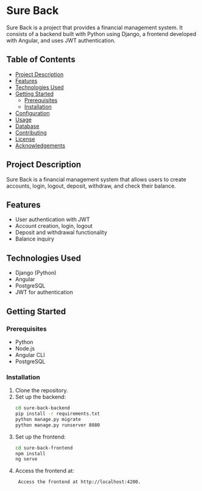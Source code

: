 # Sure Back

Sure Back is a project that provides a financial management system. It consists of a backend built with Python using Django, a frontend developed with Angular, and uses JWT authentication.

## Table of Contents

- [Project Description](#project-description)
- [Features](#features)
- [Technologies Used](#technologies-used)
- [Getting Started](#getting-started)
  - [Prerequisites](#prerequisites)
  - [Installation](#installation)
- [Configuration](#configuration)
- [Usage](#usage)
- [Database](#database)
- [Contributing](#contributing)
- [License](#license)
- [Acknowledgements](#acknowledgements)

## Project Description

Sure Back is a financial management system that allows users to create accounts, login, logout, deposit, withdraw, and check their balance.

## Features

- User authentication with JWT
- Account creation, login, logout
- Deposit and withdrawal functionality
- Balance inquiry


## Technologies Used

- Django (Python)
- Angular
- PostgreSQL
- JWT for authentication

## Getting Started

### Prerequisites

- Python
- Node.js
- Angular CLI
- PostgreSQL

### Installation

1. Clone the repository.
2. Set up the backend:
   ```bash
   cd sure-back-backend
   pip install -r requirements.txt
   python manage.py migrate
   python manage.py runserver 8080
3. Set up the frontend:
   ```bash
   cd sure-back-frontend
   npm install
   ng serve
4. Access the frontend at:
   ```bash
    Access the frontend at http://localhost:4200.
